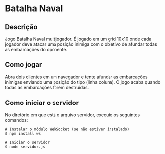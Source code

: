 # Batalha Naval

## Descrição
Jogo Batalha Naval multijogador. É jogado em um grid 10x10 onde cada jogador deve atacar uma posição inimiga com o objetivo de afundar todas as embarcações do oponente.

## Como jogar
Abra dois clientes em um navegador e tente afundar as embarcações inimigas enviando uma posição do tipo (linha coluna). O jogo acaba quando todas as embarcações forem destruidas.

## Como iniciar o servidor
No diretório em que está o arquivo servidor, execute os seguintes comandos:
```
# Instalar o módulo WebSocket (se não estiver instalado)
$ npm install ws

# Iniciar o servidor
$ node servidor.js
```
